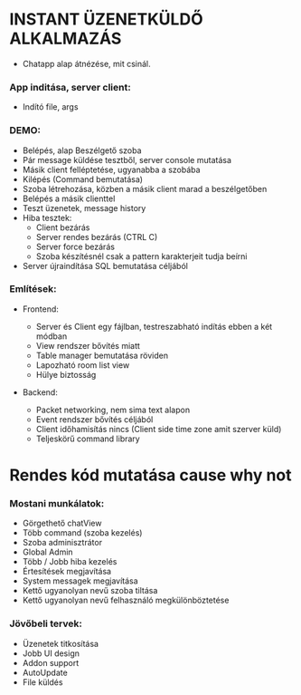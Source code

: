# INSTANT ÜZENETKÜLDŐ ALKALMAZÁS

- Chatapp alap átnézése, mit csinál.

### App inditása, server client:

- Indító file, args

### DEMO:

- Belépés, alap Beszélgető szoba
- Pár message küldése tesztből, server console mutatása
- Másik client felléptetése, ugyanabba a szobába
- Kilépés (Command bemutatása)
- Szoba létrehozása, közben a másik client marad a beszélgetőben
- Belépés a másik clienttel
- Teszt üzenetek, message history
- Hiba tesztek:
    - Client bezárás
    - Server rendes bezárás (CTRL C)
    - Server force bezárás
    - Szoba készítésnél csak a pattern karakterjeit tudja beírni
- Server újraindítása SQL bemutatása céljából

### Említések:

- Frontend:
    - Server és Client egy fájlban, testreszabható indítás ebben a két módban
    - View rendszer bővítés miatt
    - Table manager bemutatása röviden
    - Lapozható room list view
    - Hülye biztosság
    
- Backend:
    - Packet networking, nem sima text alapon
    - Event rendszer bővítés céljából
    - Client időhamisítás nincs (Client side time zone amit szerver küld)
    - Teljeskörű command library

# Rendes kód mutatása cause why not

### Mostani munkálatok:

- Görgethető chatView
- Több command (szoba kezelés)
- Szoba adminisztrátor
- Global Admin
- Több / Jobb hiba kezelés
- Értesítések megjavítása
- System messagek megjavítása
- Kettő ugyanolyan nevű szoba tiltása
- Kettő ugyanolyan nevű felhasználó megkülönböztetése

### Jövőbeli tervek:

- Üzenetek titkosítása
- Jobb UI design
- Addon support
- AutoUpdate
- File küldés
    
    
    